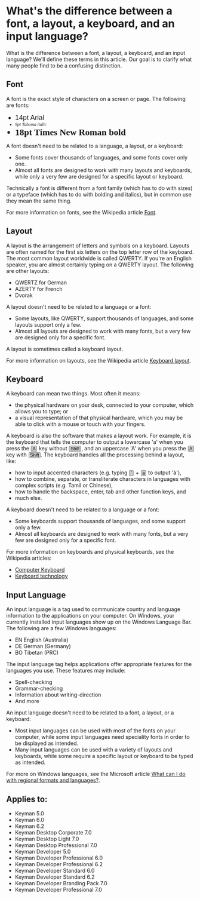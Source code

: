 # What's the difference between a font, a layout, a keyboard, and an input language?

<p>What is the difference between a font, a layout, a keyboard, and an input language? We'll define these terms in this article. Our goal is to clarify what many people find to be a confusing distinction.</p>

<h2>Font</h2>
<p>A font is the exact style of characters on a screen or page. The following are fonts:</p>
<ul>
   <li style="font-family:Arial;font-size:14pt;">14pt Arial</li>
   <li style="font-family:'Tahoma'; font-style:italic; font-size:9pt">9pt Tahoma italic</li>
   <li style="font-family:'Times New Roman'; font-weight:bold; font-size:18pt">18pt Times New Roman bold</li>
</ul>
<p>A font doesn't need to be related to a language, a layout, or a keyboard:</p>
<ul>
   <li>Some fonts cover thousands of languages, and some fonts cover only one.</li>
   <li>Almost all fonts are designed to work with many layouts and keyboards, while only a very few are designed for a specific layout or keyboard.</li>
</ul>
<p>Technically a font is different from a font family (which has to do with sizes) or a typeface (which has to do with bolding and italics), but in common use they mean the same thing.</p>
<p>For more information on fonts, see the Wikipedia article <a href='http://en.wikipedia.org/wiki/Font'>Font</a>.

<h2>Layout</h2>
<p>A layout is the arrangement of letters and symbols on a keyboard. Layouts are often named for the first six letters on the top letter row of the keyboard. The most common layout worldwide is called QWERTY. If you're an English speaker, you are almost certainly typing on a QWERTY layout. The following are other layouts:</p>
<ul>
   <li>QWERTZ for German</li>
   <li>AZERTY for French</li>
   <li>Dvorak</li>
</ul>
<p>A layout doesn't need to be related to a language or a font:</p>
<ul>
   <li>Some layouts, like QWERTY, support thousands of languages, and some layouts support only a few.</li>
   <li>Almost all layouts are designed to work with many fonts, but a very few are designed only for a specific font.</li>
</ul>
<p>A layout is sometimes called a keyboard layout.</p>
<p>For more information on layouts, see the Wikipedia article <a href='http://en.wikipedia.org/wiki/Keyboard_layout'>Keyboard layout</a>.</p>
 
<h2>Keyboard</h2>
<p>A keyboard can mean two things. Most often it means:</p>
<ul>
   <li>the physical hardware on your desk, connected to your computer, which allows you to type; or</li>
   <li>a visual representation of that physical hardware, which you may be able to click with a mouse or touch with your fingers.</li>
</ul>
<p>A keyboard is also the software that makes a layout work. For example, it is the keyboard that tells the computer to output a lowercase 'a' when you press the <span style="color:black; font:9pt Arial; border:solid 1px grey; background:#ccc; margin:0px 1px; padding:0px 3px; -webkit-border-radius: 3px; -moz-border-radius: 3px; border-radius: 3px;">A</span> key without <span style="color:black; font:9pt Arial; border:solid 1px grey; background:#ccc; margin:0px 1px; padding:0px 3px; -webkit-border-radius: 3px; -moz-border-radius: 3px; border-radius: 3px;">Shift</span>, and an uppercase 'A' when you press the <span style="color:black; font:9pt Arial; border:solid 1px grey; background:#ccc; margin:0px 1px; padding:0px 3px; -webkit-border-radius: 3px; -moz-border-radius: 3px; border-radius: 3px;">A</span> key with <span style="color:black; font:9pt Arial; border:solid 1px grey; background:#ccc; margin:0px 1px; padding:0px 3px; -webkit-border-radius: 3px; -moz-border-radius: 3px; border-radius: 3px;">Shift</span>. The keyboard handles all the processing behind a layout, like:</p>
<ul>
   <li>how to input accented characters (e.g. typing <span style="color:black; font:9pt Arial; border:solid 1px grey; background:#ccc; margin:0px 1px; padding:0px 3px; -webkit-border-radius: 3px; -moz-border-radius: 3px; border-radius: 3px;">`</span> + <span style="color:black; font:9pt Arial; border:solid 1px grey; background:#ccc; margin:0px 1px; padding:0px 3px; -webkit-border-radius: 3px; -moz-border-radius: 3px; border-radius: 3px;">a</span> to output 'à'),</li>
   <li>how to combine, separate, or transliterate characters in languages with complex scripts (e.g. Tamil or Chinese),</li>
   <li>how to handle the backspace, enter, tab and other function keys, and</li>
   <li>much else.</li>
</ul>  
<p>A keyboard doesn't need to be related to a language or a font:</p>
<ul>
   <li>Some keyboards support thousands of languages, and some support only a few.</li>
   <li>Almost all keyboards are designed to work with many fonts, but a very few are designed only for a specific font.</li>
</ul>
<p>For more information on keyboards and physical keyboards, see the Wikipedia articles:</p>
<ul>
   <li><a href='http://en.wikipedia.org/wiki/Computer_keyboard'>Computer Keyboard</a></li>
   <li><a href='http://en.wikipedia.org/wiki/Keyboard_technology'>Keyboard technology</a></li>
</ul>

<h2>Input Language</h2>
<p>An input language is a tag used to communicate country and language information to the applications on your computer. On Windows, your currently installed input languages show up on the Windows Language Bar. The following are a few Windows languages:</p>
<ul>
   <li>EN English (Australia)</li>
   <li>DE German (Germany)</li>
   <li>BO Tibetan (PRC)</li>
</ul>
<p>The input language tag helps applications offer appropriate features for the languages you use. These features may include:</p>
<ul>
   <li>Spell-checking</li>
   <li>Grammar-checking</li>
   <li>Information about writing-direction</li>
   <li>And more</li>
</ul>
<p>An input language doesn't need to be related to a font, a layout, or a keyboard:</p>
<ul>
   <li>Most input languages can be used with most of the fonts on your computer, while some input languages need speciality fonts in order to be displayed as intended.</li>
   <li>Many input languages can be used with a variety of layouts and keyboards, while some require a specific layout or keyboard to be typed as intended.</li>
</ul>
<p>For more on Windows languages, see the Microsoft article <a href='http://windows.microsoft.com/en-GB/windows7/What-can-I-do-with-regional-formats-and-languages'>What can I do with regional formats and languages?</a>.</p>


## Applies to:
 * Keyman 5.0
 * Keyman 6.0
 * Keyman 6.2
 * Keyman Desktop Corporate 7.0
 * Keyman Desktop Light 7.0
 * Keyman Desktop Professional 7.0
 * Keyman Developer 5.0
 * Keyman Developer Professional 6.0
 * Keyman Developer Professional 6.2
 * Keyman Developer Standard  6.0
 * Keyman Developer Standard 6.2
 * Keyman Developer Branding Pack 7.0
 * Keyman Developer Professional 7.0
